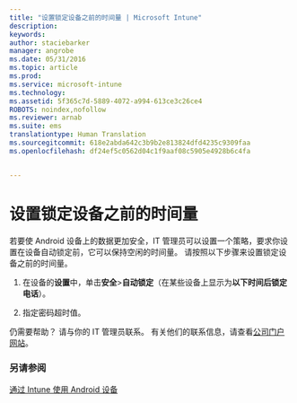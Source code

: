 ```yaml
---
title: "设置锁定设备之前的时间量 | Microsoft Intune"
description: 
keywords: 
author: staciebarker
manager: angrobe
ms.date: 05/31/2016
ms.topic: article
ms.prod: 
ms.service: microsoft-intune
ms.technology: 
ms.assetid: 5f365c7d-5889-4072-a994-613ce3c26ce4
ROBOTS: noindex,nofollow
ms.reviewer: arnab
ms.suite: ems
translationtype: Human Translation
ms.sourcegitcommit: 618e2abda642c3b9b2e813824dfd4235c9309faa
ms.openlocfilehash: df24ef5c0562d04c1f9aaf08c5905e4928b6c4fa


---
```



# 设置锁定设备之前的时间量

若要使 Android 设备上的数据更加安全，IT 管理员可以设置一个策略，要求你设置在设备自动锁定前，它可以保持空闲的时间量。 请按照以下步骤来设置锁定设备之前的时间量。

1.  在设备的**设置**中，单击**安全**&gt;**自动锁定**（在某些设备上显示为**以下时间后锁定电话**）。

2.  指定密码超时值。

仍需要帮助？ 请与你的 IT 管理员联系。 有关他们的联系信息，请查看[公司门户网站](http://portal.manage.microsoft.com)。

### 另请参阅
[通过 Intune 使用 Android 设备](using-your-android-device-with-intune.md)



<!--HONumber=Jul16_HO4-->


